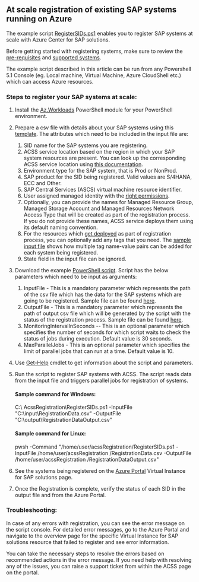 ## At scale registration of existing SAP systems running on Azure

The example script [RegisterSIDs.ps1](https://github.com/Azure/Azure-Center-for-SAP-solutions/blob/main/MassRegistrationOfSAPSystems/RegisterSIDs.ps1) enables you to register SAP systems at scale with Azure Center for SAP solutions. 

Before getting started with registering systems, make sure to review the [pre-requisites](https://learn.microsoft.com/en-us/azure/sap/center-sap-solutions/register-existing-system#prerequisites) and [supported systems](https://learn.microsoft.com/en-us/azure/sap/center-sap-solutions/register-existing-system#supported-systems).

The example script described in this article can be run from any Powershell 5.1 Console (eg. Local machine, Virtual Machine, Azure CloudShell etc.) which can access Azure resources.

### Steps to register your SAP systems at scale:
1. Install the [Az.Workloads](https://learn.microsoft.com/en-us/powershell/module/az.workloads/?view=azps-10.0.0) PowerShell module for your PowerShell environment.
   
3. Prepare a csv file with details about your SAP systems using this [template](https://github.com/Azure/Azure-Center-for-SAP-solutions/blob/main/MassRegistrationOfSAPSystems/RegistrationData.csv). The attributes which need to be included in the input file are:
    1. SID name for the SAP systems you are registering.
    2. ACSS service location based on the region in which your SAP system resources are present. You can look up the corresponding ACSS service location using [this documentation](https://learn.microsoft.com/en-us/azure/sap/center-sap-solutions/quickstart-register-system-powershell#:~:text=SAP%20application%20location-,Azure%20Center%20for%20SAP%20solutions%20service%20location,-East%20US).
    3. Environment type for the SAP system, that is Prod or NonProd.
    4. SAP product for the SID being registered. Valid values are S/4HANA, ECC and Other.
    5. SAP Central Services (ASCS) virtual machine resource identifier.
    6. User assigned managed identity with the [right permissions](https://learn.microsoft.com/en-us/azure/sap/center-sap-solutions/register-existing-system#setup-user-assigned-managed-identity).
    7. Optionally, you can provide the names for Managed Resource Group,  Managed Storage Account and Managed Resources Network Access Type that will be created as part of the registration process. If you do not provide these names, ACSS service deploys them using its default naming convention.
    8. For the resources which [get deployed](https://learn.microsoft.com/en-us/azure/sap/center-sap-solutions/register-existing-system#:~:text=When%20you%20register%20a%20system%20with%20Azure%20Center%20for%20SAP%20solutions%2C%20the%20following%20resources%20are%20created%20in%20your%20Subscription%3A) as part of registration process, you can optionally add any tags that you need. The [sample input file](https://github.com/Azure/Azure-Center-for-SAP-solutions/blob/main/MassRegistrationOfSAPSystems/RegistrationData.csv) shows how multiple tag name-value pairs can be added for each system being registered.
    9. State field in the input file can be ignored.
        
4. Download the example [PowerShell script](https://github.com/Azure/Azure-Center-for-SAP-solutions/blob/main/MassRegistrationOfSAPSystems/RegisterSIDs.ps1). Script has the below parameters which need to be input as arguments:
   1. InputFile - This is a mandatory parameter which represents the path of the csv file which has the data for the SAP systems which are going to be registered. Sample file can be found [here](https://github.com/Azure/Azure-Center-for-SAP-solutions/blob/55e5c88021ec16e42084446792cf6de51d897e11/MassRegistrationOfSAPSystems/RegistrationData.csv).
   2. OutputFile - This is a mandatory parameter which represents the path of output csv file which will be generated by the script with the status of the registration process. Sample file can be found [here](https://github.com/Azure/Azure-Center-for-SAP-solutions/blob/main/MassRegistrationOfSAPSystems/RegistrationDataOutput.csv).
   3. MonitoringIntervalInSeconds -- This is an optional parameter which specifies the number of seconds for which script waits to check the status of jobs during execution. Default value is 30 seconds.
   4. MaxParallelJobs - This is an optional parameter which specifies the limit of parallel jobs that can run at a time. Default value is 10.
      
5. Use [Get-Help](https://learn.microsoft.com/powershell/module/microsoft.powershell.core/get-help?view=powershell-5.1) cmdlet to get information about the script and parameters.

6. Run the script to register SAP systems with ACSS. The script reads data from the input file and triggers parallel jobs for registration of systems.
   #### Sample command for Windows:
   C:\ AcssRegistration\RegisterSIDs.ps1 -InputFile "C:\input\RegistrationData.csv" -OutputFile "C:\output\RegistrationDataOutput.csv"

   #### Sample command for Linux:
   pwsh -Command "/home/user/acssRegistration/RegisterSIDs.ps1 -InputFile /home/user/acssRegistration /RegistrationData.csv -OutputFile /home/user/acssRegistration /RegistrationDataOutput.csv"

7. See the systems being registered on the [Azure Portal](https://aka.ms/acssvislist) Virtual Instance for SAP solutions page.
8. Once the Registration is complete, verify the status of each SID in the output file and from the Azure Portal.

### Troubleshooting:
In case of any errors with registration, you can see the error message on the script console. For detailed error messages, go to the Azure Portal and navigate to the overview page for the specific Virtual Instance for SAP solutions resource that failed to register and see error information.

You can take the necessary steps to resolve the errors based on recommended actions in the error message. If you need help with resolving any of the issues, you can raise a support ticket from within the ACSS page on the portal.
